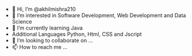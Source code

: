 - 👋 Hi, I’m @akhilmishra210
- 👀 I’m interested in Software Development, Web Development and Data Science
- 🌱 I’m currently learning Java
-  Additional Languages Python, Html, CSS and Jscript 
- 💞️ I’m looking to collaborate on ...
- 📫 How to reach me ...

<!---
akhilmishra210/akhilmishra210 is a ✨ special ✨ repository because its `README.md` (this file) appears on your GitHub profile.
You can click the Preview link to take a look at your changes.
--->
